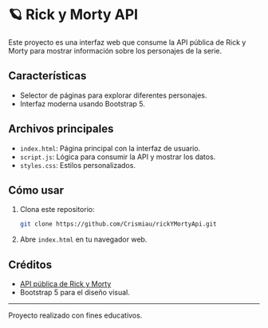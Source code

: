# 🪐 Rick y Morty API

Este proyecto es una interfaz web que consume la API pública de Rick y Morty para mostrar información sobre los personajes de la serie.

## Características

- Selector de páginas para explorar diferentes personajes.
- Interfaz moderna usando Bootstrap 5.

## Archivos principales

- `index.html`: Página principal con la interfaz de usuario.
- `script.js`: Lógica para consumir la API y mostrar los datos.
- `styles.css`: Estilos personalizados.

## Cómo usar

1. Clona este repositorio:
   ```bash
   git clone https://github.com/Crismiau/rickYMortyApi.git
   ```
2. Abre `index.html` en tu navegador web.

## Créditos

- [API pública de Rick y Morty](https://rickandmortyapi.com/)
- Bootstrap 5 para el diseño visual.

---

Proyecto realizado con fines educativos.
